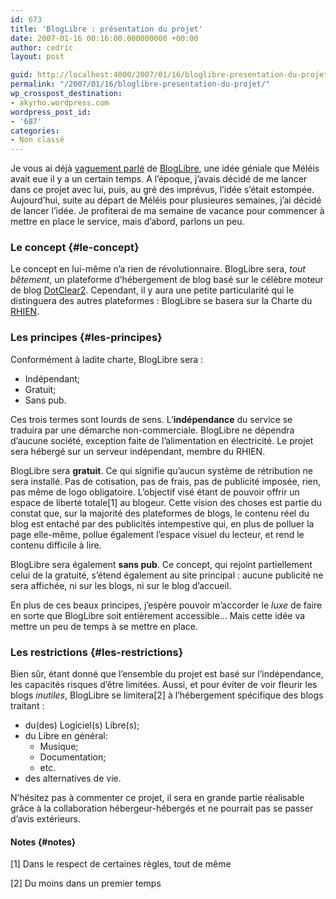 ```yaml
---
id: 673
title: 'BlogLibre : présentation du projet'
date: 2007-01-16 00:16:00.000000000 +00:00
author: cedric
layout: post

guid: http://localhost:4000/2007/01/16/bloglibre-presentation-du-projet.html
permalink: "/2007/01/16/bloglibre-presentation-du-projet/"
wp_crosspost_destination:
- akyrho.wordpress.com
wordpress_post_id:
- '687'
categories:
- Non classé
---
```

Je vous ai déjà [vaguement parlé](http://www.parenthese.be/blog/2006/08/24/Bloglibre) de [BlogLibre](http://www.bloglibre.org/), une idée géniale que Méléis avait eue il y a un certain temps. A l’époque, j’avais décidé de me lancer dans ce projet avec lui, puis, au gré des imprévus, l’idée s’était estompée. Aujourd’hui, suite au départ de Méléis pour plusieures semaines, j’ai décidé de lancer l’idée. Je profiterai de ma semaine de vacance pour commencer à mettre en place le service, mais d’abord, parlons un peu.

### Le concept {#le-concept}

Le concept en lui-même n’a rien de révolutionnaire. BlogLibre sera, _tout bêtement_, un plateforme d’hébergement de blog basé sur le célèbre moteur de blog [DotClear2](http://www.dotclear.net). Cependant, il y aura une petite particularité qui le distinguera des autres plateformes : BlogLibre se basera sur la Charte du [RHIEN](http://www.rhien.org).

### Les principes {#les-principes}

Conformément à ladite charte, BlogLibre sera :

  * Indépendant;
  * Gratuit;
  * Sans pub.

Ces trois termes sont lourds de sens. L’**indépendance** du service se traduira par une démarche non-commerciale. BlogLibre ne dépendra d’aucune société, exception faite de l’alimentation en électricité. Le projet sera hébergé sur un serveur indépendant, membre du RHIEN.

BlogLibre sera **gratuit**. Ce qui signifie qu’aucun système de rétribution ne sera installé. Pas de cotisation, pas de frais, pas de publicité imposée, rien, pas même de logo obligatoire. L’objectif visé étant de pouvoir offrir un espace de liberté totale[1] au blogeur. Cette vision des choses est partie du constat que, sur la majorité des plateformes de blogs, le contenu réel du blog est entaché par des publicités intempestive qui, en plus de polluer la page elle-même, pollue également l’espace visuel du lecteur, et rend le contenu difficile à lire.

BlogLibre sera également **sans pub**. Ce concept, qui rejoint partiellement celui de la gratuité, s’étend également au site principal : aucune publicité ne sera affichée, ni sur les blogs, ni sur le blog d’accueil.

En plus de ces beaux principes, j’espère pouvoir m’accorder le _luxe_ de faire en sorte que BlogLibre soit entièrement accessible… Mais cette idée va mettre un peu de temps à se mettre en place.

### Les restrictions {#les-restrictions}

Bien sûr, étant donné que l’ensemble du projet est basé sur l’indépendance, les capacités risques d’être limitées. Aussi, et pour éviter de voir fleurir les blogs _inutiles_, BlogLibre se limitera[2] à l’hébergement spécifique des blogs traitant :

  * du(des) Logiciel(s) Libre(s);
  * du Libre en général: 
      * Musique;
      * Documentation;
      * etc.
  * des alternatives de vie.

N’hésitez pas à commenter ce projet, il sera en grande partie réalisable grâce à la collaboration hébergeur-hébergés et ne pourrait pas se passer d’avis extérieurs.

#### Notes {#notes}

[1] Dans le respect de certaines règles, tout de même

[2] Du moins dans un premier temps